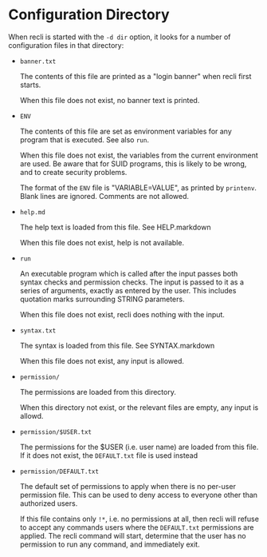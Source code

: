 # Configuration Directory

When recli is started with the `-d dir` option, it looks for a
number of configuration files in that directory:

* `banner.txt`
  
  The contents of this file are printed as a "login banner" when recli first starts.

  When this file does not exist, no banner text is printed.

* `ENV`

  The contents of this file are set as environment variables for any program that is executed.  See also `run`.

  When this file does not exist, the variables from the current environment are used.  Be aware that for SUID programs, this is likely to be wrong, and to create security problems.

  The format of the `ENV` file is "VARIABLE=VALUE", as printed by `printenv`.  Blank lines are ignored.  Comments are not allowed.

* `help.md`
  
  The help text is loaded from this file.  See HELP.markdown

  When this file does not exist, help is not available.

* `run`
  
  An executable program which is called after the input passes both syntax checks and permission checks.  The input is passed to it as a series of arguments, exactly as entered by the user.  This includes quotation marks surrounding STRING parameters.

  When this file does not exist, recli does nothing with the input.

* `syntax.txt`
  
  The syntax is loaded from this file.  See SYNTAX.markdown

  When this file does not exist, any input is allowed.

* `permission/`
  
  The permissions are loaded from this directory.

  When this directory not exist, or the relevant files are empty, any input is allowd.

* `permission/$USER.txt`
  
  The permissions for the $USER (i.e. user name) are loaded from this file.  If it does not exist, the `DEFAULT.txt` file is used instead

* `permission/DEFAULT.txt`
  
  The default set of permissions to apply when there is no per-user permission file.  This can be used to deny access to everyone other than authorized users.
  
  If this file contains only `!*`, i.e. no permissions at all, then recli will refuse to accept any commands users where the `DEFAULT.txt` permissions are applied.  The recli command will start, determine that the user has no permission to run any command, and immediately exit.
